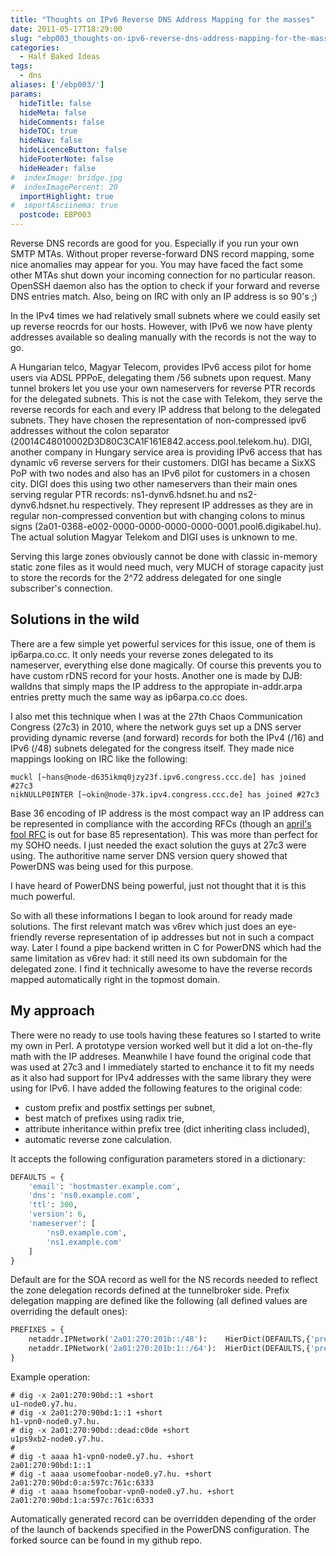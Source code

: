 ```yaml
---
title: "Thoughts on IPv6 Reverse DNS Address Mapping for the masses"
date: 2011-05-17T18:29:00
slug: "ebp003_thoughts-on-ipv6-reverse-dns-address-mapping-for-the-masses.html"
categories:
  - Half Baked Ideas
tags:
  - dns
aliases: ['/ebp003/']
params:
  hideTitle: false
  hideMeta: false
  hideComments: false
  hideTOC: true
  hideNav: false
  hideLicenceButton: false
  hideFooterNote: false
  hideHeader: false
#  indexImage: bridge.jpg
#  indexImagePercent: 20
  importHighlight: true
#  importAsciinema: true
  postcode: EBP003
---
```


Reverse DNS records are good for you. Especially if you run your own SMTP MTAs. Without proper reverse-forward DNS record mapping, some nice anomalies may appear for you. You may have faced the fact some other MTAs shut down your incoming connection for no particular reason. OpenSSH daemon also has the option to check if your forward and reverse DNS entries match. Also, being on IRC with only an IP address is so 90's ;)

<!--more-->

In the IPv4 times we had relatively small subnets where we could easily set up reverse reocrds for our hosts. However, with IPv6 we now have plenty addresses available so dealing manually with the records is not the way to go.

A Hungarian telco, Magyar Telecom, provides IPv6 access pilot for home users via ADSL PPPoE, delegating them /56 subnets upon request. Many tunnel brokers let you use your own nameservers for reverse PTR records for the delegated subnets. This is not the case with Telekom, they serve the reverse records for each and every IP address that belong to the delegated subnets. They have chosen the representation of non-compressed ipv6 addresses without the colon separator (20014C48010002D3D80C3CA1F161E842.access.pool.telekom.hu). DIGI, another company in Hungary service area is providing IPv6 access that has dynamic v6 reverse servers for their customers. DIGI has became a SixXS PoP with two nodes and also has an IPv6 pilot for customers in a chosen city. DIGI does this using two other nameservers than their main ones serving regular PTR records: ns1-dynv6.hdsnet.hu and ns2-dynv6.hdsnet.hu respectively. They represent IP addresses as they are in regular non-compressed convention but with changing colons to minus signs (2a01-0368-e002-0000-0000-0000-0000-0001.pool6.digikabel.hu). The actual solution Magyar Telekom and DIGI uses is unknown to me.

Serving this large zones obviously cannot be done with classic in-memory static zone files as it would need much, very MUCH of storage capacity just to store the records for the 2^72 address delegated for one single subscriber's connection.

## Solutions in the wild

There are a few simple yet powerful services for this issue, one of them is ip6arpa.co.cc. It only needs your reverse zones delegated to its nameserver, everything else done magically. Of course this prevents you to have custom rDNS record for your hosts. Another one is made by DJB: walldns that simply maps the IP address to the appropiate in-addr.arpa entries pretty much the same way as ip6arpa.co.cc does.

I also met this technique when I was at the 27th Chaos Communication Congress (27c3) in 2010, where the network guys set up a DNS server providing dynamic reverse (and forward) records for both the IPv4 (/16) and IPv6 (/48) subnets delegated for the congress itself. They made nice mappings looking on IRC like the following:

	muckl [~hans@node-d635ikmq0jzy23f.ipv6.congress.ccc.de] has joined #27c3
	nikNULLP0INTER [~okin@node-37k.ipv4.congress.ccc.de] has joined #27c3

Base 36 encoding of IP address is the most compact way an IP address can be represented in compliance with the according RFCs (though an [april's fool RFC](https://tools.ietf.org/html/rfc1924) is out for base 85 representation). This was more than perfect for my SOHO needs. I just needed the exact solution the guys at 27c3 were using. The authoritive name server DNS version query showed that PowerDNS was being used for this purpose.

I have heard of PowerDNS being powerful, just not thought that it is this much powerful.

So with all these informations I began to look around for ready made solutions. The first relevant match was v6rev which just does an eye-friendly reverse representation of ip addresses but not in such a compact way. Later I found a pipe backend written in C for PowerDNS which had the same limitation as v6rev had: it still need its own subdomain for the delegated zone. I find it technically awesome to have the reverse records mapped automatically right in the topmost domain.

## My approach

There were no ready to use tools having these features so I started to write my own in Perl. A prototype version worked well but it did a lot on-the-fly math with the IP addreses. Meanwhile I have found the original code that was used at 27c3 and I immediately started to enchance it to fit my needs as it also had support for IPv4 addresses with the same library they were using for IPv6. I have added the following features to the original code:

- custom prefix and postfix settings per subnet,
- best match of prefixes using radix trie,
- attribute inheritance within prefix tree (dict inheriting class included),
- automatic reverse zone calculation.

It accepts the following configuration parameters stored in a dictionary:

```python
DEFAULTS = {
    'email': 'hostmaster.example.com',
    'dns': 'ns0.example.com',
    'ttl': 300,
    'version': 6,
    'nameserver': [
        'ns0.example.com',
        'ns1.example.com'
    ]
}
```

Default are for the SOA record as well for the NS records needed to reflect the zone delegation records defined at the tunnelbroker side. Prefix delegation mapping are defined like the following (all defined values are overriding the default ones):

```python
PREFIXES = {
    netaddr.IPNetwork('2a01:270:201b::/48'):    HierDict(DEFAULTS,{'prefix': 'u', 'postfix': '-node0', 'forward': 'y7.hu',}),
    netaddr.IPNetwork('2a01:270:201b:1::/64'):  HierDict(DEFAULTS,{'prefix': 'h', 'postfix': '-vpn0-node0', 'forward': 'y7.hu',})
}
```

Example operation:

```
# dig -x 2a01:270:90bd::1 +short
u1-node0.y7.hu.
# dig -x 2a01:270:90bd:1::1 +short
h1-vpn0-node0.y7.hu.
# dig -x 2a01:270:90bd::dead:c0de +short
u1ps9xb2-node0.y7.hu.
#
# dig -t aaaa h1-vpn0-node0.y7.hu. +short
2a01:270:90bd:1::1
# dig -t aaaa usomefoobar-node0.y7.hu. +short
2a01:270:90bd:0:a:597c:761c:6333
# dig -t aaaa hsomefoobar-vpn0-node0.y7.hu. +short
2a01:270:90bd:1:a:597c:761c:6333
```

Automatically generated record can be overridden depending of the order of the launch of backends specified in the PowerDNS configuration. The forked source can be found in my github repo.
